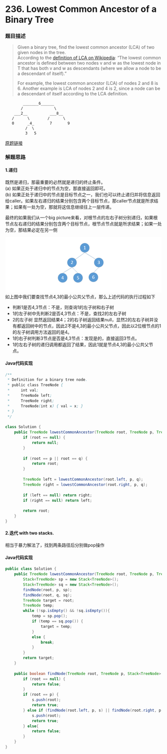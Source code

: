 # 236. Lowest Common Ancestor of a Binary Tree

### 题目描述

> Given a binary tree, find the lowest common ancestor \(LCA\) of two given nodes in the tree.  
> According to the [definition of LCA on Wikipedia](https://en.wikipedia.org/wiki/Lowest_common_ancestor): “The lowest common ancestor is defined between two nodes v and w as the lowest node in T that has both v and w as descendants \(where we allow a node to be a descendant of itself\).”
>
> For example, the lowest common ancestor \(LCA\) of nodes 2 and 8 is 6. Another example is LCA of nodes 2 and 4 is 2, since a node can be a descendant of itself according to the LCA definition.

```
        _______6______
       /              \
    ___2__          ___8__
   /      \        /      \
   0      _4_       7       9
         /  \
         3   5
```         

[原题链接](https://leetcode.com/problems/lowest-common-ancestor-of-a-binary-tree/description/)

### 解题思路

#### 1.递归

既然是递归，那最重要的必然就是递归的终止条件。  
    \(a\) 如果正处于递归中的节点为空，那直接返回即可。  
    \(b\) 如果正处于递归中的节点是目标节点之一，我们也可以终止递归并将信息返回给caller。如果左右递归的结果分别包含两个目标节点，那caller节点就是所求结果；如果有一处为空，那就将这信息继续往上一层传递。

最终的如果我们从一个big picture来看，对根节点的左右子树分别递归，如果根节点左右递归的结果分别包含两个目标节点，根节点节点就是所求结果；如果一处为空，那结果必定在另一侧

![](/assets/LCA.png)
如上图中我们要查找节点4,3的最小公共父节点，那么上述代码的执行过程如下

- 判断1是否4,3节点：不是，则查询1的左子树和右子树
- 1的左子树中先判断2是否4,3节点：不是，查找2的左右子树 
- 2的左子树 显然返回结果4；2的右子树返回结果null，显然2的左右子树并没有都返回树中的节点，因此2不是4,3的最小公共父节点，因此以2位根节点的1的左子树调用方法返回的是4。
- 1的右子树判断3节点是否是4,3节点：发现是的，直接返回3节点。
- 1的左右子树的递归调用都返回了结果，因此1就是节点4,3的最小公共父节点。

#### Java代码实现

```java
/**
 * Definition for a binary tree node.
 * public class TreeNode {
 *     int val;
 *     TreeNode left;
 *     TreeNode right;
 *     TreeNode(int x) { val = x; }
 * }
 */

class Solution {
    public TreeNode lowestCommonAncestor(TreeNode root, TreeNode p, TreeNode q) {
        if (root == null) {
            return null;
        }

        if (root == p || root == q) {
            return root;
        }

        TreeNode left = lowestCommonAncestor(root.left, p, q);
        TreeNode right = lowestCommonAncestor(root.right, p, q);

        if (left == null) return right;
        if (right == null) return left;

        return root;
    }
}
```

#### 2.迭代 with two stacks.

相当于暴力解法了，找到两条路径后分别做pop操作

#### Java代码实现

```java
public class Solution {
    public TreeNode lowestCommonAncestor(TreeNode root, TreeNode p, TreeNode q) {
        Stack<TreeNode> sp = new Stack<TreeNode>();
        Stack<TreeNode> sq = new Stack<TreeNode>();
        findNode(root, p, sp);
        findNode(root, q, sq);
        TreeNode target = root;
        TreeNode temp;
        while (!sp.isEmpty() && !sq.isEmpty()){
            temp = sp.pop();
            if (temp == sq.pop()) {
                target = temp;
            }
            else {
                break;
            }
        }
        return target;
    }

    public boolean findNode(TreeNode root, TreeNode p, Stack<TreeNode> s) {
        if (root == null) {
            return false;
        }
        if (root == p) {
            s.push(root);
            return true;
        } else if (findNode(root.left, p, s) || findNode(root.right, p,s)) {
            s.push(root);
            return true;
        } else{
            return false;
        }
    }
}
```




